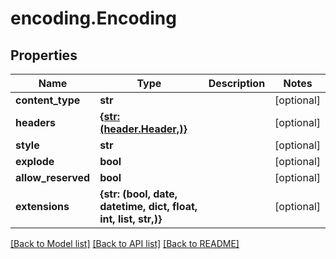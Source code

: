 # encoding.Encoding

## Properties
Name | Type | Description | Notes
------------ | ------------- | ------------- | -------------
**content_type** | **str** |  | [optional] 
**headers** | [**{str: (header.Header,)}**](Header.md) |  | [optional] 
**style** | **str** |  | [optional] 
**explode** | **bool** |  | [optional] 
**allow_reserved** | **bool** |  | [optional] 
**extensions** | **{str: (bool, date, datetime, dict, float, int, list, str,)}** |  | [optional] 

[[Back to Model list]](../README.md#documentation-for-models) [[Back to API list]](../README.md#documentation-for-api-endpoints) [[Back to README]](../README.md)



